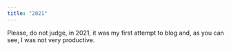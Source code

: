 ```yaml
---
title: "2021"
---
```


Please, do not judge, in 2021, it was my first attempt to blog and, as you can
see, I was not very productive.
